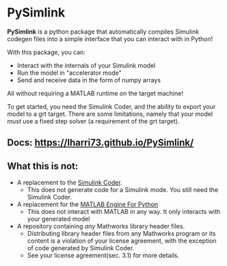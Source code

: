 # PySimlink

**PySimlink** is a python package that automatically compiles Simulink codegen files 
into a simple interface that you can interact with in Python!

With this package, you can:
- Interact with the internals of your Simulink model
- Run the model in "accelerator mode"
- Send and receive data in the form of numpy arrays

All without requiring a MATLAB runtime on the target machine! 

To get started, you need the Simulink Coder, and the ability to export your model to a grt 
target. There are some limitations, namely that your model *must* use a fixed step solver 
(a requirement of the grt target). 

## Docs: https://lharri73.github.io/PySimlink/

## What this is not:
- A replacement to the [Simulink Coder](https://www.mathworks.com/products/simulink-coder.html). 
  - This does not generate code for a Simulink mode. You still need the Simulink Coder. 
- A replacement for the [MATLAB Engine For Python](https://www.mathworks.com/help/matlab/matlab-engine-for-python.html)
  - This does not interact with MATLAB in any way. It only interacts with your generated model
- A repository containing _any_ Mathworks library header files.
  - Distributing library header files from any Mathworks program or its content is a violation
    of your license agreement, with the exception of code generated by Simulink Coder. 
  - See your license agreement(sec. 3.1) for more details. 
